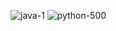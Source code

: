 
![java-1](https://user-images.githubusercontent.com/79167679/140615781-556792aa-6d4c-418b-8c55-04d3d215ca64.png)
![python-500](https://user-images.githubusercontent.com/79167679/140615782-935a79d6-7f09-45b6-a7fe-c12b6d284d79.jpeg)
